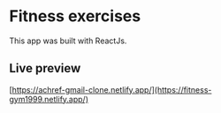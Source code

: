 # Fitness exercises
This app was built with ReactJs.

## Live preview 

[https://achref-gmail-clone.netlify.app/](https://fitness-gym1999.netlify.app/)
